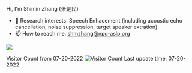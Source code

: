 
 Hi, I'm Shimin Zhang (张是民) 
- 📕 Research interests: Speech Enhacement (including acoustic echo cancellation, noise suppression, target speaker extration)
- 📫 How to reach me: shmzhang@npu-aslp.org




 <img src="https://github-readme-stats.vercel.app/api?username=echocatzh&show_icons=true&hide=issues&theme=dark&hide_title=false" />

Visitor Count from 07-20-2022
![Visitor Count](https://profile-counter.glitch.me/echocatzh/count.svg)
Last update time: 07-20-2022 
<!--
- 🔭 I’m currently working on ...
- 🌱 I’m currently learning ...
- 👯 I’m looking to collaborate on ...
- 🤔 I’m looking for help with ...
- 💬 Ask me about ...
- 📫 How to reach me: ...
- 😄 Pronouns: ...
- ⚡ Fun fact: ... 
-->

